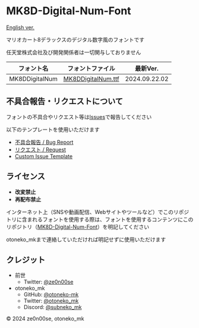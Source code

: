 # MK8D-Digital-Num-Font

[English ver.](https://github.com/otoneko-mk/MK8D-Digital-Num-Font/blob/main/README-en.md)

マリオカート8デラックスのデジタル数字風のフォントです

任天堂株式会社及び開発関係者は一切関与しておりません

| フォント名         | フォントファイル                                                                                               | 最新Ver.      |
|----------------|--------------------------------------------------------------------------------------------------------|---------------|
| MK8DDigitalNum | [MK8DDigitalNum.ttf](https://github.com/otoneko-mk/MK8D-Digital-Num-Font/blob/main/MK8DDigitalNum.ttf) | 2024.09.22.02 |

## 不具合報告・リクエストについて

フォントの不具合やリクエスト等は[Issues](https://github.com/otoneko-mk/MK8D-Digital-Num-Font/issues)で報告してください

以下のテンプレートを使用いただけます
- [不具合報告 / Bug Report](https://github.com/otoneko-mk/MK8D-Digital-Num-Font/issues/new?assignees=&labels=bug&projects=&template=bug_report.yml&title=%5BBug%5D%3A+)
- [リクエスト / Request](https://github.com/otoneko-mk/MK8D-Digital-Num-Font/issues/new?assignees=&labels=&projects=&template=request.yml&title=%5BRequest%5D%3A+)
- [Custom Issue Template](https://github.com/otoneko-mk/MK8D-Digital-Num-Font/issues/new?assignees=&labels=&projects=&template=custom.md&title=)

## ライセンス

- **改変禁止**
- **再配布禁止**

インターネット上（SNSや動画配信、Webサイトやツールなど）でこのリポジトリに含まれるフォントを使用する際は、フォントを使用するコンテンツにこのリポジトリ（[MK8D-Digital-Num-Font](https://github.com/otoneko-mk/MK8D-Digital-Num-Font)）を明記してください

otoneko_mkまで連絡していただければ明記せずに使用いただけます

## クレジット

- 前世
  - Twitter: [@ze0n00se](https://x.com/ze0n00se)
- otoneko_mk
  - GitHub: [@otoneko-mk](https://github.com/otoneko-mk)
  - Twitter: [@otoneko_mk](https://x.com/otoneko_mk)
  - Discord: [@subneko_mk](https://discord.com/users/1068416690020425738)

© 2024 ze0n00se, otoneko_mk
